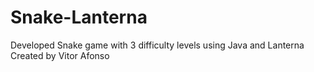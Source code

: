 # Snake-Lanterna
Developed Snake game with 3 difficulty levels using Java and Lanterna
Created by Vitor Afonso
